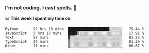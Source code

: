 ### I'm not coding. I cast spells. 🎩

📊 **This week I spent my time on**
<!--START_SECTION:waka-->
```text
Python       22 hrs 18 mins  ███████████████████░░░░░░   75.44 % 
JavaScript   5 hrs 17 mins   ████▒░░░░░░░░░░░░░░░░░░░░   17.91 % 
Text         57 mins         ▓░░░░░░░░░░░░░░░░░░░░░░░░   03.25 % 
TypeScript   24 mins         ▒░░░░░░░░░░░░░░░░░░░░░░░░   01.36 % 
Other        11 mins         ▒░░░░░░░░░░░░░░░░░░░░░░░░   00.67 % 
```
<!--END_SECTION:waka-->
